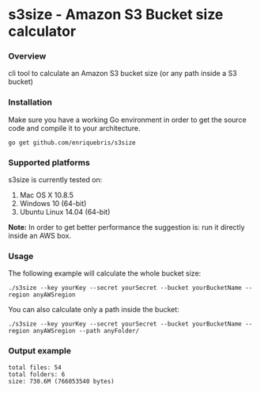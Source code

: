 # s3size - Amazon S3 Bucket size calculator


### Overview

cli tool to calculate an Amazon S3 bucket size (or any path inside a S3 bucket)


### Installation

Make sure you have a working Go environment in order to get the source code and compile it to your architecture.

```
go get github.com/enriquebris/s3size
```

### Supported platforms

s3size is currently tested on:
 1. Mac OS X 10.8.5
 2. Windows 10 (64-bit)
 3. Ubuntu Linux 14.04 (64-bit)

**Note:** In order to get better performance the suggestion is: run it directly inside an AWS box.

### Usage

The following example will calculate the whole bucket size:

```
./s3size --key yourKey --secret yourSecret --bucket yourBucketName --region anyAWSregion
```


You can also calculate only a path inside the bucket:

```
./s3size --key yourKey --secret yourSecret --bucket yourBucketName --region anyAWSregion --path anyFolder/
```



### Output example

```
total files: 54
total folders: 6
size: 730.6M (766053540 bytes)
```